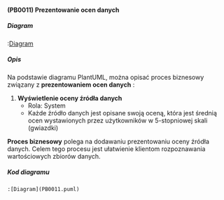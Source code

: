#### (PB0011) Prezentowanie ocen danych

##### Diagram

:[Diagram](PB0011.puml)


##### Opis

Na podstawie diagramu PlantUML, można opisać proces biznesowy związany z **prezentowaniem ocen danych** :

1. **Wyświetlenie oceny źródła danych**
   - Rola: System
   - Każde źródło danych jest opisane swoją oceną, która jest średnią ocen wystawionych przez użytkowników w 5-stopniowej skali (gwiazdki)


**Proces biznesowy**  polega na dodawaniu prezentowaniu oceny źródła danych. Celem tego procesu jest ułatwienie klientom rozpoznawania wartościowych zbiorów danych.


##### Kod diagramu
```
:[Diagram](PB0011.puml)
```

